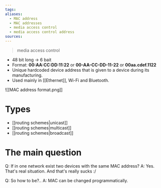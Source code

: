 ```yaml
---
tags: 
aliases:
  - MAC address
  - MAC addresses
  - media access control
  - media access control address
sources:
---
```

> media access control

- 48 bit long -> 6 bait
- Format: **00:AA:CC:DD:11:22** or **00-AA-CC-DD-11-22** or **00aa.cdef.1122**
- Unique hardcoded device address that is given to a device during its manufacturing.
- Used mainly in [[Ethernet]], Wi-Fi and Bluetooth.

![[MAC address format.png]]

# Types

- [[routing schemes|unicast]]
- [[routing schemes|multicast]]
- [[routing schemes|broadcast]]

# The main question

Q: If in one network exist two devices with the same MAC address?
A: Yes. That's real situation. And that's really sucks :/ 

Q: So how to be?..
A: MAC can be changed programmatically.
